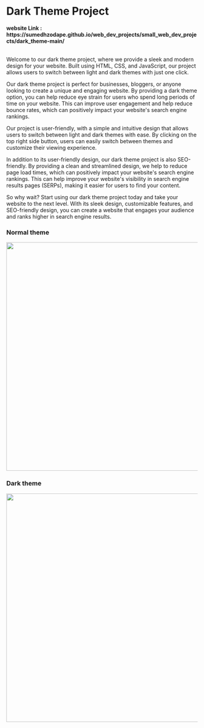 <h1>Dark Theme Project </h1>
<strong>website Link : https://sumedhzodape.github.io/web_dev_projects/small_web_dev_projects/dark_theme-main/</strong>
<br>
<br>
<p>Welcome to our dark theme project, where we provide a sleek and modern design for your website. Built using HTML, CSS, and JavaScript, our project allows users to switch between light and dark themes with just one click.</p>

<p>Our dark theme project is perfect for businesses, bloggers, or anyone looking to create a unique and engaging website. By providing a dark theme option, you can help reduce eye strain for users who spend long periods of time on your website. This can improve user engagement and help reduce bounce rates, which can positively impact your website's search engine rankings.</p>

<p>Our project is user-friendly, with a simple and intuitive design that allows users to switch between light and dark themes with ease. By clicking on the top right side button, users can easily switch between themes and customize their viewing experience.</p>

<p>In addition to its user-friendly design, our dark theme project is also SEO-friendly. By providing a clean and streamlined design, we help to reduce page load times, which can positively impact your website's search engine rankings. This can help improve your website's visibility in search engine results pages (SERPs), making it easier for users to find your content.</p>

<p>So why wait? Start using our dark theme project today and take your website to the next level. With its sleek design, customizable features, and SEO-friendly design, you can create a website that engages your audience and ranks higher in search engine results.</p>

<h3>Normal theme</h3>
<img src="https://sumedhzodape.github.io/web_dev_projects/small_web_dev_projects/dark_theme-main//project-images/dark_theme1.png" width="600px" height="auto" />

<h3>Dark theme</h3>
<img src="https://sumedhzodape.github.io/web_dev_projects/small_web_dev_projects/dark_theme-main//project-images/dark_theme2.png" width="600px" height="auto" />
